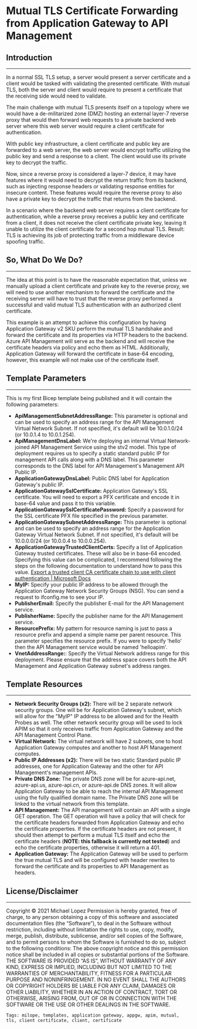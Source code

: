# Mutual TLS Certificate Forwarding from Application Gateway to API Management

## Introduction

---

In a normal SSL TLS setup, a server would present a server certificate and a client would be tasked with validating the presented certificate. With mutual TLS, both the server and client would require to present a certificate that the receiving side would need to validate.

The main challenge with mutual TLS presents itself on a topology where we would have a de-militarized zone (DMZ) hosting an external layer-7 reverse proxy that would then forward web requests to a private backend web server where this web server would require a client certificate for authentication.

With public key infrastructure, a client certificate and public key are forwarded to a web server, the web server would encrypt traffic utilizing the public key and send a response to a client. The client would use its private key to decrypt the traffic.

Now, since a reverse proxy is considered a layer-7 device, it may have features where it would need to decrypt the return traffic from its backend, such as injecting response headers or validating response entities for insecure content. These features would require the reverse proxy to also have a private key to decrypt the traffic that returns from the backend.

In a scenario where the backend web server requires a client certificate for authentication, while a reverse proxy receives a public key and certificate from a client, it does not receive the client certificate private key, leaving it unable to utilize the client certificate for a second hop mutual TLS. Result: TLS is achieving its job of protecting traffic from a middleware device spoofing traffic.

## So, What Do We Do?

---

The idea at this point is to have the reasonable expectation that, unless we manually upload a client certificate and private key to the reverse proxy, we will need to use another mechanism to forward the certificate and the receiving server will have to trust that the reverse proxy performed a successful and valid mutual TLS authentication with an authorized client certificate.

This example is an attempt to achieve this configuration by having Application Gateway v2 SKU perform the mutual TLS handshake and forward the certificate and its properties via HTTP headers to the backend. Azure API Management will serve as the backend and will receive the certificate headers via policy and echo them as HTML. Additionally, Application Gateway will forward the certificate in base-64 encoding, however, this example will not make use of the certificate itself.

## Template Parameters

---

This is my first Bicep template being published and it will contain the following parameters:

- **ApiManagementSubnetAddressRange:** This parameter is optional and can be used to specify an address range for the API Management Virtual Network Subnet. If not specified, it's default will be 10.0.1.0/24 (or 10.0.1.4 to 10.0.1.254).
- **ApiManagementDnsLabel:** We're deploying an internal Virtual Network-joined API Management Service using the stv2 model. This type of deployment requires us to specify a static standard public IP for management API calls along with a DNS label. This parameter corresponds to the DNS label for API Management's Management API Public IP.
- **ApplicationGatewayDnsLabel:** Public DNS label for Application Gateway's public IP.
- **ApplicationGatewaySslCertificate:** Application Gateway's SSL certificate. You will need to export a PFX certificate and encode it in base-64 value and pass it to this variable.
- **ApplicationGatewaySslCertificatePassword:** Specify a password for the SSL certificate PFX file specified in the previous parameter.
- **ApplicationGatewaySubnetAddressRange:** This parameter is optional and can be used to specify an address range for the Application Gateway Virtual Network Subnet. If not specified, it's default will be 10.0.0.0/24 (or 10.0.0.4 to 10.0.0.254).
- **ApplicationGatewayTrustedClientCerts:** Specify a list of Application Gateway trusted certificates. These will also be in base-64 encoded. Specifying this value can be complicated, I recommend following the steps on the following documentation to understand how to pass this value. [Export a trusted client CA certificate chain to use with client authentication | Microsoft Docs](https://docs.microsoft.com/azure/application-gateway/mutual-authentication-certificate-management])
- **MyIP:** Specify your public IP address to be allowed through the Application Gateway Network Security Groups (NSG). You can send a request to ifconfig.me to see your IP.
- **PublisherEmail:** Specify the publisher E-mail for the API Management service.
- **PublisherName:** Specify the publisher name for the API Management service.
- **ResourcePrefix:** My pattern for resource naming is just to pass a resource prefix and append a simple name per parent resource. This parameter specifies the resource prefix. If you were to specify 'hello' then the API Management service would be named 'helloapim'.
- **VnetAddressRange:**: Specify the Virtual Network address range for this deployment. Please ensure that the address space covers both the API Management and Application Gateway subnet's address ranges.

## Template Resources

---

- **Network Security Groups (x2):** There will be 2 separate network security groups. One will be for Application Gateway's subnet, which will allow for the "MyIP" IP address to be allowed and for the Health Probes as well. The other network security group will be used to lock APIM so that it only receives traffic from Application Gateway and the API Management Control Plane.
- **Virtual Network:** The virtual network will have 2 subnets, one to host Application Gateway computes and another to host API Management computes.
- **Public IP Addresses (x2):** There will be two static Standard public IP addresses, one for Application Gateway and the other for API Management's management APIs.
- **Private DNS Zone:** The private DNS zone will be for azure-api.net, azure-api.us, azure-api.cn, or azure-api.de DNS zones. It will allow Application Gateway to be able to reach the internal API Management using the fully qualified domain name. The Private DNS zone will be linked to the virtual network from this template.
- **API Management:** The API management will contain an API with a single GET operation. The GET operation will have a policy that will check for the certificate headers forwarded from Application Gateway and echo the certificate properties. If the certificate headers are not present, it should then attempt to perform a mutual TLS itself and echo the certificate headers (**NOTE: this fallback is currently not tested**) and echo the certificate properties, otherwise it will return a 401.
- **Application Gateway:** The Application Gateway will be used to perform the true mutual TLS and will be configured with header rewrites to forward the certificate and its properties to API Management as headers.

## License/Disclaimer

---

Copyright © 2021 Michael Lopez
Permission is hereby granted, free of charge, to any person obtaining a copy of
this software and associated documentation files (the “Software”), to deal in
the Software without restriction, including without limitation the rights to
use, copy, modify, merge, publish, distribute, sublicense, and/or sell copies
of the Software, and to permit persons to whom the Software is furnished to do
so, subject to the following conditions:
The above copyright notice and this permission notice shall be included in all
copies or substantial portions of the Software.
THE SOFTWARE IS PROVIDED “AS IS”, WITHOUT WARRANTY OF ANY KIND, EXPRESS OR
IMPLIED, INCLUDING BUT NOT LIMITED TO THE WARRANTIES OF MERCHANTABILITY,
FITNESS FOR A PARTICULAR PURPOSE AND NONINFRINGEMENT. IN NO EVENT SHALL THE
AUTHORS OR COPYRIGHT HOLDERS BE LIABLE FOR ANY CLAIM, DAMAGES OR OTHER
LIABILITY, WHETHER IN AN ACTION OF CONTRACT, TORT OR OTHERWISE, ARISING FROM,
OUT OF OR IN CONNECTION WITH THE SOFTWARE OR THE USE OR OTHER DEALINGS IN THE
SOFTWARE.

`Tags: milope, templates, application gateway, appgw, apim, mutual, tls, client certificate, client, certificate`

